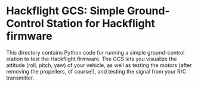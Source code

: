 # Hackflight GCS: Simple Ground-Control Station for Hackflight firmware

This directory contains Python code for running a simple ground-control station to test the 
Hackflight firmware.  The GCS lets you visualize the attitude (roll, pitch, yaw) of your 
vehicle, as well as testing the motors (after removing the propellers, of course!), and testing the
signal from your R/C transmitter.  
